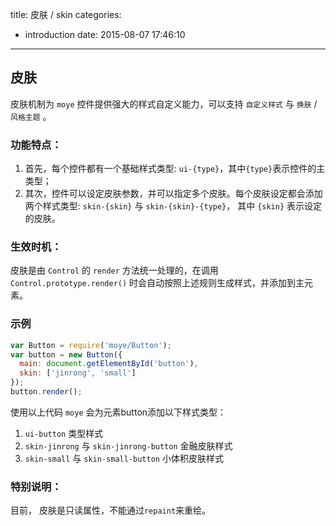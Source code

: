 title: 皮肤 / skin
categories:
  - introduction
date: 2015-08-07 17:46:10
---

## 皮肤

皮肤机制为 `moye` 控件提供强大的样式自定义能力，可以支持 `自定义样式` 与 `换肤` / `风格主题` 。

### 功能特点：

1. 首先，每个控件都有一个基础样式类型: `ui-{type}`，其中`{type}`表示控件的主类型；
2. 其次，控件可以设定皮肤参数，并可以指定多个皮肤。每个皮肤设定都会添加两个样式类型: `skin-{skin}` 与 `skin-{skin}-{type}`， 其中 `{skin}` 表示设定的皮肤。

### 生效时机：

皮肤是由 `Control` 的 `render` 方法统一处理的，在调用 `Control.prototype.render()` 时会自动按照上述规则生成样式，并添加到主元素。

### 示例

```js
var Button = require('moye/Button');
var button = new Button({
  main: document.getElementById('button'),
  skin: ['jinrong', 'small']
});
button.render();
```

使用以上代码 `moye` 会为元素button添加以下样式类型：

1. `ui-button` 类型样式
2. `skin-jinrong` 与 `skin-jinrong-button` 金融皮肤样式
3. `skin-small` 与 `skin-small-button` 小体积皮肤样式


### 特别说明：

目前， 皮肤是只读属性，不能通过`repaint`来重绘。
